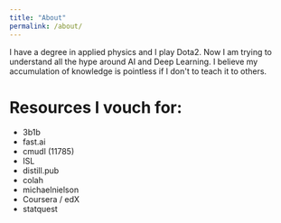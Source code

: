 ```yaml
---
title: "About"
permalink: /about/
---
```

<!-- Maybe put your face in the light ..here
-->
I have a degree in applied physics and I play Dota2. Now I am trying to understand all the hype around AI and Deep Learning. I believe my accumulation of knowledge is pointless if I don't to teach it to others. 

# Resources I vouch for:
- 3b1b
- fast.ai
- cmudl (11785)
- ISL
- distill.pub
- colah
- michaelnielson
- Coursera / edX
- statquest